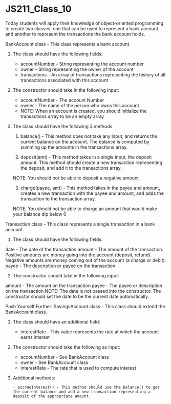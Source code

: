 # JS211_Class_10

Today students will apply their knowledge of object-oriented programming to create two classes: one that can be used to represent a bank account and another to represent the transactions the bank account holds.

BankAccount class - This class represents a bank account.

1. The class should have the following fields:

   - accountNumber - String representing the account number
   - owner - String representing the owner of the account
   - transactions - An array of transactions representing the history of all transactions associated with this account

2. The constructor should take in the following input:

   - accountNumber - The account Number
   - owner - The name of the person who owns this account
   - NOTE: When an account is created, you should initialize the transactions array to be an empty array

3. The class should have the following 3 methods:

   1. balance() - This method does not take any input, and returns the current balance on the account. The balance is computed by summing up the amounts in the transactions array.

   2. deposit(amt) - This method takes in a single input, the deposit amount. This method should create a new transaction representing the deposit, and add it to the transactions array.

   NOTE: You should not be able to deposit a negative amount

   3. charge(payee, amt) - This method takes in the payee and amount, creates a new transaction with the payee and amount, and adds the transaction to the transaction array.

   NOTE: You should not be able to charge an amount that would make your balance dip below 0

Transaction class - This class represents a single transaction in a bank account.

1. The class should have the following fields:

date - The date of the transaction
amount - The amount of the transaction. Positive amounts are money going into the account (deposit, refund). Negative amounts are money coming out of the account (a charge or debit).
payee - The description or payee on the transaction

2. The constructor should take in the following input:

amount - The amount on the transaction
payee - The payee or description on the transaction
NOTE: The date is not passed into the constructor. The constructor should set the date to be the current date automatically.

Push Yourself Further:
SavingsAccount class - This class should extend the BankAccount class.

1.  The class should have an additional field:

    - interestRate - This value represents the rate at which the account earns interest

2.  The constructor should take the following as input:

    - accountNumber - See BankAccount class
    - owner - See BankAccount class
    - interestRate - The rate that is used to compute interest

3.  Additional methods:

        - accrueInterest() - This method should use the balance() to get the current balance and add a new transaction representing a deposit of the appropriate amount.
